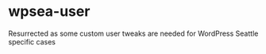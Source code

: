 wpsea-user
==========

Resurrected as some custom user tweaks are needed for WordPress Seattle specific cases

